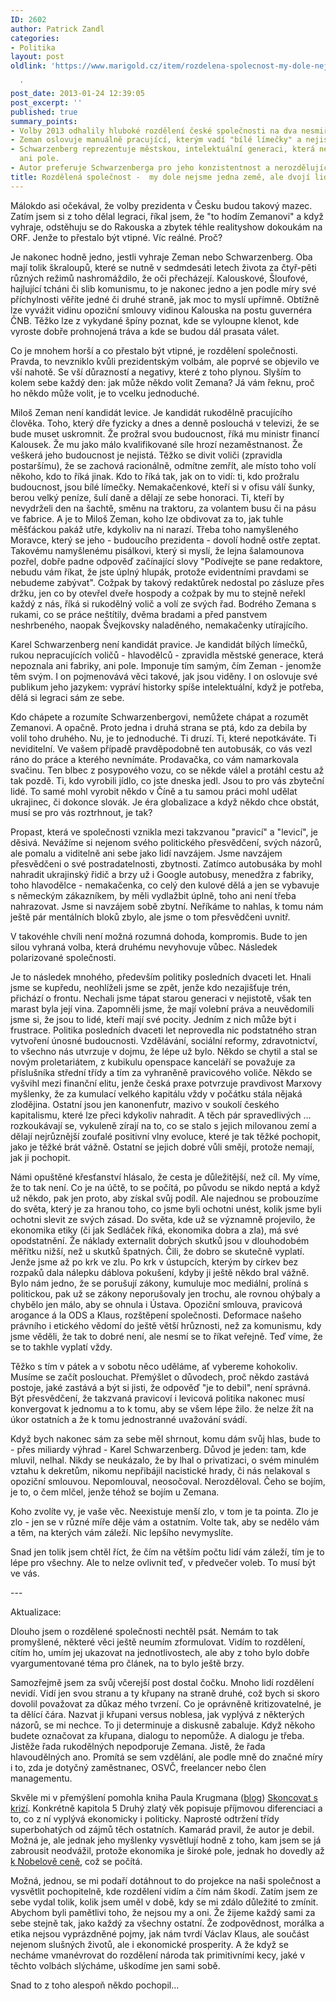```yaml
---
ID: 2602
author: Patrick Zandl
categories:
- Politika
layout: post
oldlink: 'https://www.marigold.cz/item/rozdelena-spolecnost-my-dole-nejsme-jedna-zeme-ale-dvoji-lide

  '
post_date: 2013-01-24 12:39:05
post_excerpt: ''
published: true
summary_points:
- Volby 2013 odhalily hluboké rozdělení české společnosti na dva nesmiřitelné tábory.
- Zeman oslovuje manuálně pracující, kterým vadí "bílé límečky" a nejistá budoucnost.
- Schwarzenberg reprezentuje městskou, intelektuální generaci, která nezná fabriky
  ani pole.
- Autor preferuje Schwarzenberga pro jeho konzistentnost a nerozdělující rétoriku.
title: Rozdělená společnost -  my dole nejsme jedna země, ale dvojí lidé…
---
```


<p>Málokdo asi očekával, že volby prezidenta v Česku budou takový mazec. Zatím jsem si z toho dělal legraci, říkal jsem, že "to hodím Zemanovi" a když vyhraje, odstěhuju se do Rakouska a zbytek téhle realityshow dokoukám na ORF. Jenže to přestalo být vtipné. Víc reálné. Proč?</p>


<p>Je nakonec hodně jedno, jestli vyhraje Zeman nebo Schwarzenberg. Oba mají tolik škraloupů, které se nutně v sedmdesáti letech života za čtyř-pěti různých režimů nashromáždilo, že oči přecházejí. Kalouskové, Šloufové, hajlující tcháni či slib komunismu, to je nakonec jedno a jen podle míry své příchylnosti věříte jedné či druhé straně, jak moc to myslí upřímně. Obtížně lze vyvážit vidinu opoziční smlouvy vidinou Kalouska na postu guvernéra ČNB. Těžko lze z vykydané špíny poznat, kde se vyloupne klenot, kde vyroste dobře prohnojená tráva a kde se budou dál prasata válet.</p>

<p>Co je mnohem horší a co přestalo být vtipné, je rozdělení společnosti. Pravda, to nevzniklo kvůli prezidentským volbám, ale poprvé se objevilo ve vší nahotě. Se vší důrazností a negativy, které z toho plynou. Slyším to kolem sebe každý den: jak může někdo volit Zemana? Já vám řeknu, proč ho někdo může volit, je to vcelku jednoduché.</p>

<p>Miloš Zeman není kandidát levice. Je kandidát rukodělně pracujícího člověka. Toho, který dře fyzicky a dnes a denně poslouchá v televizi, že se bude muset uskromnit. Že prožral svou budoucnost, říká mu ministr financí Kalousek. Že mu jako málo kvalifikované síle hrozí nezaměstnanost. Že veškerá jeho budoucnost je nejistá. Těžko se divit voliči (zpravidla postaršímu), že se zachová racionálně, odmítne zemřít, ale místo toho volí někoho, kdo to říká jinak. Kdo to říká tak, jak on to vidí: ti, kdo prožralu budoucnost, jsou bílé límečky. Nemakačenkové, kteří si v ofisu válí šunky, berou velký peníze, šulí daně a dělají ze sebe honoraci. Ti, kteří by nevydrželi den na šachtě, směnu na traktoru, za volantem busu či na pásu ve fabrice. A je to Miloš Zeman, koho lze obdivovat za to, jak tuhle měšťáckou pakáž utře, kdykoliv na ni narazí. Třeba toho namyšleného Moravce, který se jeho - budoucího prezidenta - dovolí hodně ostře zeptat. Takovému namyšlenému pisálkovi, který si myslí, že lejna šalamounova pozřel, dobře padne odpověď začínající slovy "Podívejte se pane redaktore, nebudu vám říkat, že jste úplný hlupák, protože evidentními pravdami se nebudeme zabývat". Cožpak by takový redaktůrek nedostal po zásluze přes držku, jen co by otevřel dveře hospody a cožpak by mu to stejně neřekl každý z nás, říká si rukodělný volič a volí ze svých řad. Bodrého Zemana s rukami, co se práce neštítily, dvěma bradami a před panstvem neshrbeného, naopak Švejkovsky naladěného, nemakačenky utírajícího.</p>

<p>Karel Schwarzenberg není kandidát pravice. Je kandidát bílých límečků, rukou nepracujících voličů - hlavodělců - zpravidla městské generace, která nepoznala ani fabriky, ani pole. Imponuje tím samým, čím Zeman - jenomže těm svým. I on pojmenovává věci takové, jak jsou viděny. I on oslovuje své publikum jeho jazykem: vypráví historky spíše intelektuální, když je potřeba, dělá si legraci sám ze sebe.</p>

<p>Kdo chápete a rozumíte Schwarzenbergovi, nemůžete chápat a rozumět Zemanovi. A opačně. Proto jedna i druhá strana se ptá, kdo za debila by volil toho druhého. Nu, je to jednoduché. Ti druzí. Ti, které nepotkáváte. Ti neviditelní. Ve vašem případě pravděpodobně ten autobusák, co vás vezl ráno do práce a kterého nevnímáte. Prodavačka, co vám namarkovala svačinu. Ten blbec z posypového vozu, co se někde válel a protáhl cestu až tak pozdě. Ti, kdo vyrobili jídlo, co jste dneska jedl. Jsou to pro vás zbyteční lidé. To samé mohl vyrobit někdo v Číně a tu samou práci mohl udělat ukrajinec, či dokonce slovák. Je éra globalizace a když někdo chce obstát, musí se pro vás roztrhnout, je tak?</p>

<p>Propast, která ve společnosti vznikla mezi takzvanou "pravicí" a "levicí", je děsivá. Nevážíme si nejenom svého politického přesvědčení, svých názorů, ale pomalu a viditelně ani sebe jako lidí navzájem. Jsme navzájem přesvědčeni o své postradatelnosti, zbytnosti. Zatímco autobusáka by mohl nahradit ukrajinský řidič a brzy už i Google autobusy, menedžra z fabriky, toho hlavodělce - nemakačenka, co celý den kulové dělá a jen se vybavuje s německým zákazníkem, by měli vydlažbit úplně, toho ani není třeba nahrazovat. Jsme si navzájem sobě zbytní. Neříkáme to nahlas, k tomu nám ještě pár mentálních bloků zbylo, ale jsme o tom přesvědčeni uvnitř.</p>

<p>V takovéhle chvíli není možná rozumná dohoda, kompromis. Bude to jen silou vyhraná volba, která druhému nevyhovuje vůbec. Následek polarizované společnosti.</p>

<p>Je to následek mnohého, především politiky posledních dvaceti let. Hnali jsme se kupředu, neohlíželi jsme se zpět, jenže kdo nezajišťuje trén, přichází o frontu. Nechali jsme tápat starou generaci v nejistotě, však ten marast byla její vina. Zapomněli jsme, že mají volební práva a neuvědomili jsme si, že jsou to lidé, kteří mají své pocity. Jedním z nich může být i frustrace. Politika posledních dvaceti let neprovedla nic podstatného stran vytvoření únosné budoucnosti. Vzdělávání, sociální reformy, zdravotnictví, to všechno nás utvrzuje v dojmu, že lépe už bylo. Někdo se chytil a stal se novým proletariátem, z kubikulu openspace kanceláří se považuje za příslušníka střední třídy a tím za vyhraněně pravicového voliče. Někdo se vyšvihl mezi finanční elitu, jenže česká praxe potvrzuje pravdivost Marxovy myšlenky, že za kumulací velkého kapitálu vždy v počátku stála nějaká zlodějina. Ostatní jsou jen kanonenfutr, mazivo v soukolí českého kapitalismu, které lze přeci kdykoliv nahradit. A těch pár spravedlivých … rozkoukávají se, vykuleně zírají na to, co se stalo s jejich milovanou zemí a dělají nejrůznější zoufalé positivní vlny evoluce, které je tak těžké pochopit, jako je těžké brát vážně. Ostatní se jejich dobré vůli smějí, protože nemají, jak ji pochopit.</p>

<p>Námi opuštěné křesťanství hlásalo, že cesta je důležitější, než cíl. My víme, že to tak není. Co je na účtě, to se počítá, po původu se nikdo neptá a když už někdo, pak jen proto, aby získal svůj podíl. Ale najednou se probouzíme do světa, který je za hranou toho, co jsme byli ochotni unést, kolik jsme byli ochotni slevit ze svých zásad. Do světa, kde už se významně projevilo, že ekonomika etiky (či jak Sedláček říká, ekonomika dobra a zla), má své opodstatnění. Že náklady externalit dobrých skutků jsou v dlouhodobém měřítku nižší, než u skutků špatných. Čili, že dobro se skutečně vyplatí. Jenže jsme až po krk ve zlu. Po krk v ústupcích, kterým by církev bez rozpaků dala nálepku dáblova pokušení, kdyby ji ještě někdo bral vážně. Bylo nám jedno, že se porušují zákony, kumuluje moc mediální, prolíná s politickou, pak už se zákony neporušovaly jen trochu, ale rovnou ohýbaly a chybělo jen málo, aby se ohnula i Ústava. Opoziční smlouva, pravicová arogance á la ODS a Klaus, rozštěpení společnosti. Deformace našeho právního i etického vědomí do ještě větší hrůznosti, než za komunismu, kdy jsme věděli, že tak to dobré není, ale nesmí se to říkat veřejně. Teď víme, že se to takhle vyplatí vždy.</p>

<p>Těžko s tím v pátek a v sobotu něco uděláme, ať vybereme kohokoliv. Musíme se začít poslouchat. Přemýšlet o důvodech, proč někdo zastává postoje, jaké zastává a být si jisti, že odpověď "je to debil", není správná. Být přesvědčení, že takzvaná pravicoví i levicová politika nakonec musí konvergovat k jednomu a to k tomu, aby se všem lépe žilo. že nelze žít na úkor ostatních a že k tomu jednostranné uvažování svádí.</p>

<p>Když bych nakonec sám za sebe měl shrnout, komu dám svůj hlas, bude to - přes miliardy výhrad - Karel Schwarzenberg. Důvod je jeden: tam, kde mluvil, nelhal. Nikdy se neukázalo, že by lhal o privatizaci, o svém minulém vztahu k dekretům, nikomu nepřibájil nacistické hrady, či nás nelakoval s opoziční smlouvou. Nepomlouval, neosočoval. Nerozděloval. Čeho se bojím, je to, o čem mlčel, jenže téhož se bojím u Zemana.</p>

<p>Koho zvolíte vy, je vaše věc. Neexistuje menší zlo, v tom je ta pointa. Zlo je zlo - jen se v různé míře děje vám a ostatním. Volte tak, aby se nedělo vám a těm, na kterých vám záleží. Nic lepšího nevymyslíte.</p>

<p>Snad jen tolik jsem chtěl říct, že čím na větším počtu lidí vám záleží, tím je to lépe pro všechny. Ale to nelze ovlivnit teď, v předvečer voleb. To musí být ve vás.</p>

<p>---</p>

<p>Aktualizace: </p>

<p>Dlouho jsem o rozdělené společnosti nechtěl psát. Nemám to tak promyšlené, některé věci ještě neumím zformulovat. Vidím to rozdělení, cítím ho, umím jej ukazovat na jednotlivostech, ale aby z toho bylo dobře vyargumentované téma pro článek, na to bylo ještě brzy.</p>

<p>Samozřejmě jsem za svůj včerejší post dostal čočku. Mnoho lidí rozdělení nevidí. Vidí jen svou stranu a ty křupany na straně druhé, což bych si skoro dovolil považovat za důkaz mého tvrzení. Co je oprávněně kritizovatelné, je ta dělící čára. Nazvat ji křupani versus noblesa, jak vyplývá z některých názorů, se mi nechce. To ji determinuje a diskusně zabaluje. Když někoho budete označovat za křupana, dialogu to nepomůže. A dialogu je třeba. Jistěže řada rukodělných nepodporuje Zemana. Jistě, že řada hlavoudělných ano. Promítá se sem vzdělání, ale podle mně do značné míry i to, zda je dotyčný zaměstnanec, OSVČ, freelancer nebo člen managementu.</p>

<p>Skvěle mi v přemýšlení pomohla kniha Paula Krugmana (<a href="http://krugman.blogs.nytimes.com">blog</a>) <a href="http://neoluxor.cz/odborne-knihy/skoncovat-s-krizi--181910/">Skoncovat s krizí</a>. Konkrétně kapitola 5 Druhý zlatý věk popisuje příjmovou diferenciaci a to, co z ní vyplývá ekonomicky i politicky. Naprosté odtržení třídy superbohatých od zájmů těch ostatních. Kamarád pravil, že autor je debil. Možná je, ale jednak jeho myšlenky vysvětlují hodně z toho, kam jsem se já zabrousit neodvážil, protože ekonomika je široké pole, jednak ho dovedly až <a href="http://cs.wikipedia.org/wiki/Paul_Krugman">k Nobelově ceně</a>, což se počítá.</p>

<p>Možná, jednou, se mi podaří dotáhnout to do projekce na naši společnost a vysvětlit pochopitelně, kde rozdělení vidím a čím nám škodí. Zatím jsem ze sebe vydal tolik, kolik jsem uměl v době, kdy se mi zdálo důležité to zmínit. Abychom byli pamětlivi toho, že nejsou my a oni. Že žijeme každý sami za sebe stejně tak, jako každý za všechny ostatní. Že zodpovědnost, morálka a etika nejsou vyprázdněné pojmy, jak nám tvrdí Václav Klaus, ale součást nejenom slušných životů, ale i ekonomické prosperity. A že když se necháme vmanévrovat do rozdělení národa tak primitivními kecy, jaké v těchto volbách slýcháme, uškodíme jen sami sobě.</p>

<p>Snad to z toho alespoň někdo pochopil…</p>